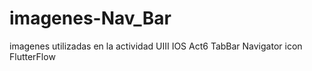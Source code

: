 # imagenes-Nav_Bar
imagenes utilizadas en la actividad UIII IOS Act6 TabBar Navigator icon FlutterFlow
